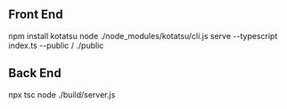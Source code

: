 ## Front End
npm install kotatsu
node ./node_modules/kotatsu/cli.js serve --typescript index.ts --public / ./public

## Back End
npx tsc
node ./build/server.js
